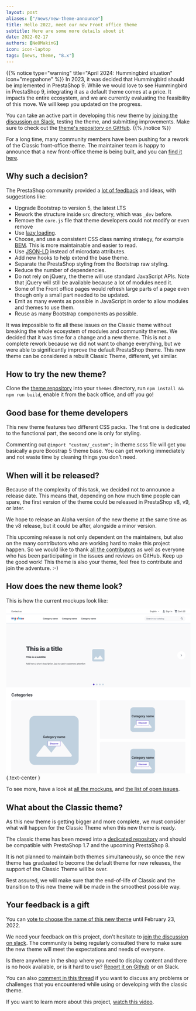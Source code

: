```yaml
---
layout: post
aliases: ["/news/new-theme-announce"]
title: Hello 2022, meet our new Front office theme
subtitle: Here are some more details about it
date: 2022-02-17
authors: [NeOMakinG]
icon: icon-laptop
tags: [news, theme, "8.x"]
---
```


{{% notice type="warning" title="April 2024: Hummingbird situation" icon="megpahone" %}}
In 2023, it was decided that Hummingbird should be implemented in PrestaShop 9. While we would love to see Hummingbird in PrestaShop 9, integrating it as a default theme comes at a price. It impacts the entire ecosystem, and we are currently evaluating the feasibility of this move. We will keep you updated on the progress.

You can take an active part in developing this new theme by [joining the discussion on Slack](https://www.prestashop-project.org/slack/), testing the theme, and submitting improvements. Make sure to check out the [theme's repository on GitHub](https://github.com/PrestaShop/hummingbird).
{{% /notice %}}

For a long time, many community members have been pushing for a rework of the Classic front-office theme. The maintainer team is happy to announce that a new front-office theme is being built, and you can [find it here](https://github.com/PrestaShop/theme-refacto).

## Why such a decision?

The PrestaShop community provided a [lot of feedback](https://github.com/PrestaShop/PrestaShop/issues/14533) and ideas, with suggestions like:

- Upgrade Bootstrap to version 5, the latest LTS
- Rework the structure inside  `src`  directory, which was `_dev` before.
- Remove the `core.js` file that theme developers could not modify or even remove
- Use [lazy loading](https://en.wikipedia.org/wiki/Lazy_loading).
- Choose, and use a consistent CSS class naming strategy, for example [BEM](https://github.com/getbem/getbem.com/). This is more maintainable and easier to read.
- Use [JSON-LD](https://en.wikipedia.org/wiki/JSON-LD) instead of microdata attributes.
- Add new hooks to help extend the base theme.
- Separate the PrestaShop styling from the Bootstrap raw styling.
- Reduce the number of dependencies.
- Do not rely on jQuery, the theme will use standard JavaScript APIs. Note that jQuery will still be available because a lot of modules need it.
- Some of the Front office pages would refresh large parts of a page even though only a small part needed to be updated.
- Emit as many events as possible in JavaScript in order to allow modules and themes to use them.
- Reuse as many Bootstrap components as possible.

It was impossible to fix all these issues on the Classic theme without breaking the whole ecosystem of modules and community themes. We decided that it was time for a change and a new theme. This is not a complete rework because we did not want to change everything, but we were able to significantly improve the default PrestaShop theme. This new theme can be considered a rebuilt Classic Theme, different, yet similar.

## How to try the new theme? 

Clone the [theme repository](https://github.com/PrestaShop/theme-refacto) into your `themes` directory, run `npm install && npm run build`, enable it from the back office, and off you go!

## Good base for theme developers

This new theme features two different CSS packs. The first one is dedicated to the functional part, the second one is only for styling.

Commenting out `@import "custom/_custom";` in theme.scss file will get you basically a pure Boostrap 5 theme base. You can get working immediately and not waste time by cleaning things you don't need.

## When will it be released?

Because of the complexity of this task, we decided not to announce a release date. This means that, depending on how much time people can spare, the first version of the theme could be released in PrestaShop v8, v9, or later.

We hope to release an Alpha version of the new theme at the same time as the v8 release, but it could be after, alongside a minor version.

This upcoming release is not only dependent on the maintainers, but also on the many contributors who are working hard to make this project happen. So we would like to thank [all the contributors](https://github.com/PrestaShop/theme-refacto/graphs/contributors) as well as everyone who has been participating in the issues and reviews on GitHub. Keep up the good work! This theme is also your theme, feel free to contribute and join the adventure. :-)

## How does the new theme look?

This is how the current mockups look like:

![New theme mockup](/assets/images/2022/02/new-theme-mockup.png)
{.text-center }

To see more, have a look at [all the mockups](https://www.figma.com/file/LfVl5leeSKcVUhSaYwhbtM/New-Theme), and [the list of open issues](https://github.com/PrestaShop/theme-refacto/issues).

## What about the Classic theme?

As this new theme is getting bigger and more complete, we must consider what will happen for the Classic Theme when this new theme is ready.

The classic theme has been moved into a [dedicated repository](https://github.com/PrestaShop/classic-theme) and should be compatible with PrestaShop 1.7 and the upcoming PrestaShop 8.

It is not planned to maintain both themes simultaneously, so once the new theme has graduated to become the default theme for new releases, the support of the Classic Theme will be over.

Rest assured, we will make sure that the end-of-life of Classic and the transition to this new theme will be made in the smoothest possible way.

## Your feedback is a gift

You can [vote to choose the name of this new theme](https://framaforms.org/vote-for-the-new-theme-name-1644576025) until February 23, 2022.

We need your feedback on this project, don't hesitate to [join the discussion on slack](https://www.prestashop-project.org/slack/). The community is being regularly consulted there to make sure the new theme will meet the expectations and needs of everyone.

Is there anywhere in the shop where you need to display content and there is no hook available, or is it hard to use? [Report it on Github](https://github.com/PrestaShop/PrestaShop/issues) or on Slack.

You can also [comment in this thread](https://github.com/PrestaShop/theme-refacto/issues/2) if you want to discuss any problems or challenges that you encountered while using or developing with the classic theme.

If you want to learn more about this project, [watch this video](https://youtu.be/MrLdVbTtxjE?t=192).
